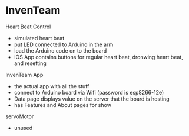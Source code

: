# InvenTeam

Heart Beat Control
- simulated heart beat
- put LED connected to Arduino in the arm
- load the Arduino code on to the board
- iOS App contains buttons for regular heart beat, dronwing heart beat, and resetting

InvenTeam App
- the actual app with all the stuff
- connect to Arduino board via Wifi (password is esp8266-12e)
- Data page displays value on the server that the board is hosting
- has Features and About pages for show

servoMotor
- unused
